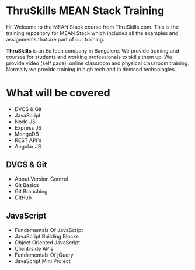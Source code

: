 # ThruSkills MEAN Stack Training 

Hi! Welcome to the MEAN Stack course from ThruSkills.com. This is the training repository for MEAN Stack which includes all the examples and assignments that are part of our training.

**ThruSkills** is an EdTech company in Bangalore. We provide training and courses for students and working professionals to skills them up. We provide video (self pace), online classroom and physical classroom training.  Normally we provide training in high tech and in demand technologies.


# What will be covered

 - DVCS & Git
 - JavaScript
 - Node JS
 - Express JS
 - MongoDB
 - REST API's
 - Angular JS

## DVCS & Git

 - About Version Control
 - Git Basics
 - Git Branching
 - GitHub

## JavaScript

 - Fundamentals Of JavaScript
 - JavaScript Building Blocks
 - Object Oriented JavaScript
 - Client-side APIs
 - Fundamentals Of jQuery
 - JavaScript Mini Project